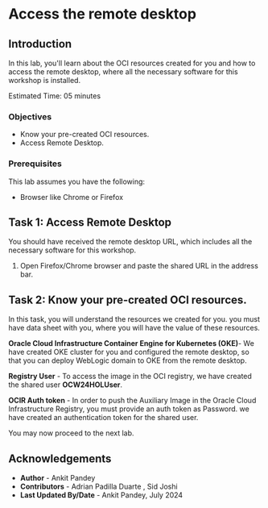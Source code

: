 # Access the remote desktop

## Introduction

In this lab, you'll learn about the OCI resources created for you and how to access the remote desktop, where all the necessary software for this workshop is installed.

Estimated Time: 05 minutes

### Objectives

* Know your pre-created OCI resources.
* Access Remote Desktop.


### Prerequisites
This lab assumes you have the following:
- Browser like Chrome or Firefox


## Task 1: Access Remote Desktop 

You should have received the remote desktop URL, which includes all the necessary software for this workshop.

1. Open Firefox/Chrome browser and paste the shared URL in the address bar.

## Task 2: Know your pre-created OCI resources.

In this task, you will understand the resources we created for you. you must have data sheet with you, where you will have the value of these resources.

   **Oracle Cloud Infrastructure Container Engine for Kubernetes (OKE)**- We have created OKE cluster for you and configured the remote desktop, so that you can deploy WebLogic domain to OKE from the remote desktop.    


   **Registry User** - To access the image in the OCI registry, we have created the shared user **OCW24HOLUser**. 

   **OCIR Auth token** - In order to push the Auxiliary Image in the Oracle Cloud Infrastructure Registry, you must provide an auth token as Password. we have created an authentication token for the shared user.



You may now proceed to the next lab.

## Acknowledgements
* **Author** -  Ankit Pandey
* **Contributors** - Adrian Padilla Duarte , Sid Joshi
* **Last Updated By/Date** - Ankit Pandey, July 2024

